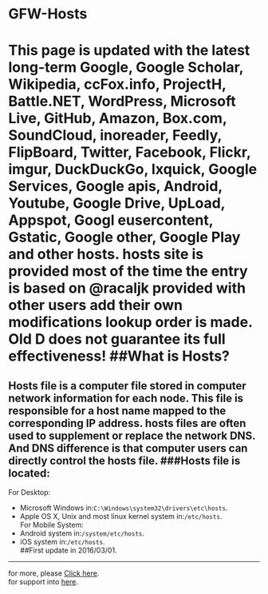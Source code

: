 # GFW-Hosts
This page is updated with the latest long-term Google, Google Scholar, Wikipedia, ccFox.info, ProjectH, Battle.NET, WordPress, Microsoft Live, GitHub, Amazon, Box.com, SoundCloud, inoreader, Feedly, FlipBoard, Twitter, Facebook, Flickr, imgur, DuckDuckGo, Ixquick, Google Services, Google apis, Android, Youtube, Google Drive, UpLoad, Appspot, Googl eusercontent, Gstatic, Google other, Google Play and other hosts. hosts site is provided most of the time the entry is based on @racaljk provided with other users add their own modifications lookup order is made. Old D does not guarantee its full effectiveness!
##What is Hosts?
===============
Hosts file is a computer file stored in computer network information for each node. This file is responsible for a host name mapped to the corresponding IP address. hosts files are often used to supplement or replace the network DNS. And DNS difference is that computer users can directly control the hosts file.
###Hosts file is located:
---------------------
For Desktop:<br>
  * Microsoft Windows in:`C:\Windows\system32\drivers\etc\hosts`.<br>
  * Apple OS X, Unix and most linux kernel system in:`/etc/hosts`.<br>
For Mobile System:<br>
  * Android system in:`/system/etc/hosts`.<br>
  * iOS system in:`/etc/hosts`.<br>
##First update in 2016/03/01.
---------------


  for more, please [Click here](http://hosts.devsoft.cn).<br>
  for support into [here](http://support.devsoft.cn).
